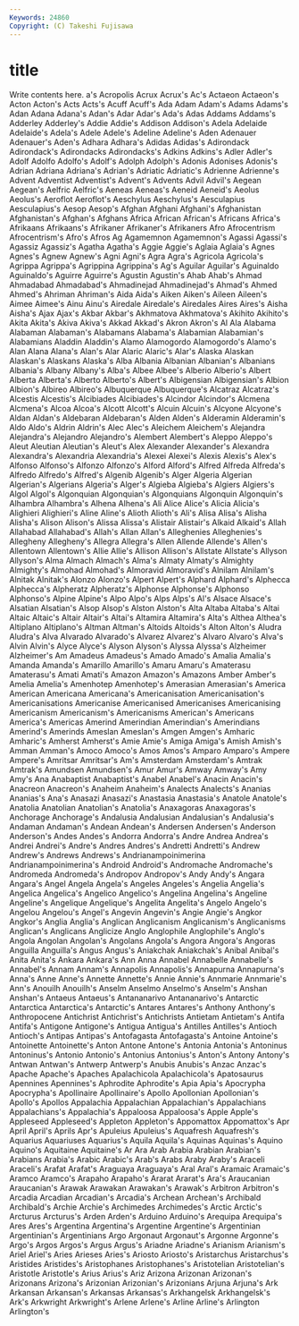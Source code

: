 ```yaml
---
Keywords: 24860 
Copyright: (C) Takeshi Fujisawa
---
```


# title

Write contents here.
a's Acropolis Acrux
Acrux's Ac's Actaeon Actaeon's Acton Acton's Acts Acts's Acuff Acuff's
Ada Adam Adam's Adams Adams's Adan Adana Adana's Adan's Adar
Adar's Ada's Adas Addams Addams's Adderley Adderley's Addie Addie's Addison
Addison's Adela Adelaide Adelaide's Adela's Adele Adele's Adeline Adeline's Aden
Adenauer Adenauer's Aden's Adhara Adhara's Adidas Adidas's Adirondack Adirondack's Adirondacks
Adirondacks's Adkins Adkins's Adler Adler's Adolf Adolfo Adolfo's Adolf's Adolph
Adolph's Adonis Adonises Adonis's Adrian Adriana Adriana's Adrian's Adriatic Adriatic's
Adrienne Adrienne's Advent Adventist Adventist's Advent's Advents Advil Advil's Aegean
Aegean's Aelfric Aelfric's Aeneas Aeneas's Aeneid Aeneid's Aeolus Aeolus's Aeroflot
Aeroflot's Aeschylus Aeschylus's Aesculapius Aesculapius's Aesop Aesop's Afghan Afghani Afghani's
Afghanistan Afghanistan's Afghan's Afghans Africa African African's Africans Africa's Afrikaans
Afrikaans's Afrikaner Afrikaner's Afrikaners Afro Afrocentrism Afrocentrism's Afro's Afros Ag
Agamemnon Agamemnon's Agassi Agassi's Agassiz Agassiz's Agatha Agatha's Aggie Aggie's
Aglaia Aglaia's Agnes Agnes's Agnew Agnew's Agni Agni's Agra Agra's
Agricola Agricola's Agrippa Agrippa's Agrippina Agrippina's Ag's Aguilar Aguilar's Aguinaldo
Aguinaldo's Aguirre Aguirre's Agustin Agustin's Ahab Ahab's Ahmad Ahmadabad Ahmadabad's
Ahmadinejad Ahmadinejad's Ahmad's Ahmed Ahmed's Ahriman Ahriman's Aida Aida's Aiken
Aiken's Aileen Aileen's Aimee Aimee's Ainu Ainu's Airedale Airedale's Airedales
Aires Aires's Aisha Aisha's Ajax Ajax's Akbar Akbar's Akhmatova Akhmatova's
Akihito Akihito's Akita Akita's Akiva Akiva's Akkad Akkad's Akron Akron's
Al Ala Alabama Alabaman Alabaman's Alabamans Alabama's Alabamian Alabamian's Alabamians
Aladdin Aladdin's Alamo Alamogordo Alamogordo's Alamo's Alan Alana Alana's Alan's
Alar Alaric Alaric's Alar's Alaska Alaskan Alaskan's Alaskans Alaska's Alba
Albania Albanian Albanian's Albanians Albania's Albany Albany's Alba's Albee Albee's
Alberio Alberio's Albert Alberta Alberta's Alberto Alberto's Albert's Albigensian Albigensian's
Albion Albion's Albireo Albireo's Albuquerque Albuquerque's Alcatraz Alcatraz's Alcestis Alcestis's
Alcibiades Alcibiades's Alcindor Alcindor's Alcmena Alcmena's Alcoa Alcoa's Alcott Alcott's
Alcuin Alcuin's Alcyone Alcyone's Aldan Aldan's Aldebaran Aldebaran's Alden Alden's
Alderamin Alderamin's Aldo Aldo's Aldrin Aldrin's Alec Alec's Aleichem Aleichem's
Alejandra Alejandra's Alejandro Alejandro's Alembert Alembert's Aleppo Aleppo's Aleut Aleutian
Aleutian's Aleut's Alex Alexander Alexander's Alexandra Alexandra's Alexandria Alexandria's Alexei
Alexei's Alexis Alexis's Alex's Alfonso Alfonso's Alfonzo Alfonzo's Alford Alford's
Alfred Alfreda Alfreda's Alfredo Alfredo's Alfred's Algenib Algenib's Alger Algeria
Algerian Algerian's Algerians Algeria's Alger's Algieba Algieba's Algiers Algiers's Algol
Algol's Algonquian Algonquian's Algonquians Algonquin Algonquin's Alhambra Alhambra's Alhena Alhena's
Ali Alice Alice's Alicia Alicia's Alighieri Alighieri's Aline Aline's Alioth
Alioth's Ali's Alisa Alisa's Alisha Alisha's Alison Alison's Alissa Alissa's
Alistair Alistair's Alkaid Alkaid's Allah Allahabad Allahabad's Allah's Allan Allan's
Alleghenies Alleghenies's Allegheny Allegheny's Allegra Allegra's Allen Allende Allende's Allen's
Allentown Allentown's Allie Allie's Allison Allison's Allstate Allstate's Allyson Allyson's
Alma Almach Almach's Alma's Almaty Almaty's Almighty Almighty's Almohad Almohad's
Almoravid Almoravid's Alnilam Alnilam's Alnitak Alnitak's Alonzo Alonzo's Alpert Alpert's
Alphard Alphard's Alphecca Alphecca's Alpheratz Alpheratz's Alphonse Alphonse's Alphonso Alphonso's
Alpine Alpine's Alpo Alpo's Alps Alps's Al's Alsace Alsace's Alsatian
Alsatian's Alsop Alsop's Alston Alston's Alta Altaba Altaba's Altai Altaic
Altaic's Altair Altair's Altai's Altamira Altamira's Alta's Althea Althea's Altiplano
Altiplano's Altman Altman's Altoids Altoids's Alton Alton's Aludra Aludra's Alva
Alvarado Alvarado's Alvarez Alvarez's Alvaro Alvaro's Alva's Alvin Alvin's Alyce
Alyce's Alyson Alyson's Alyssa Alyssa's Alzheimer Alzheimer's Am Amadeus Amadeus's
Amado Amado's Amalia Amalia's Amanda Amanda's Amarillo Amarillo's Amaru Amaru's
Amaterasu Amaterasu's Amati Amati's Amazon Amazon's Amazons Amber Amber's Amelia
Amelia's Amenhotep Amenhotep's Amerasian Amerasian's America American Americana Americana's Americanisation
Americanisation's Americanisations Americanise Americanised Americanises Americanising Americanism Americanism's Americanisms American's
Americans America's Americas Amerind Amerindian Amerindian's Amerindians Amerind's Amerinds Ameslan
Ameslan's Amgen Amgen's Amharic Amharic's Amherst Amherst's Amie Amie's Amiga
Amiga's Amish Amish's Amman Amman's Amoco Amoco's Amos Amos's Amparo
Amparo's Ampere Ampere's Amritsar Amritsar's Am's Amsterdam Amsterdam's Amtrak Amtrak's
Amundsen Amundsen's Amur Amur's Amway Amway's Amy Amy's Ana Anabaptist
Anabaptist's Anabel Anabel's Anacin Anacin's Anacreon Anacreon's Anaheim Anaheim's Analects
Analects's Ananias Ananias's Ana's Anasazi Anasazi's Anastasia Anastasia's Anatole Anatole's
Anatolia Anatolian Anatolian's Anatolia's Anaxagoras Anaxagoras's Anchorage Anchorage's Andalusia Andalusian
Andalusian's Andalusia's Andaman Andaman's Andean Andean's Andersen Andersen's Anderson Anderson's
Andes Andes's Andorra Andorra's Andre Andrea Andrea's Andrei Andrei's Andre's
Andres Andres's Andretti Andretti's Andrew Andrew's Andrews Andrews's Andrianampoinimerina Andrianampoinimerina's
Android Android's Andromache Andromache's Andromeda Andromeda's Andropov Andropov's Andy Andy's
Angara Angara's Angel Angela Angela's Angeles Angeles's Angelia Angelia's Angelica
Angelica's Angelico Angelico's Angelina Angelina's Angeline Angeline's Angelique Angelique's Angelita
Angelita's Angelo Angelo's Angelou Angelou's Angel's Angevin Angevin's Angie Angie's
Angkor Angkor's Anglia Anglia's Anglican Anglicanism Anglicanism's Anglicanisms Anglican's Anglicans
Anglicize Anglo Anglophile Anglophile's Anglo's Angola Angolan Angolan's Angolans Angola's
Angora Angora's Angoras Anguilla Anguilla's Angus Angus's Aniakchak Aniakchak's Anibal
Anibal's Anita Anita's Ankara Ankara's Ann Anna Annabel Annabelle Annabelle's
Annabel's Annam Annam's Annapolis Annapolis's Annapurna Annapurna's Anna's Anne Anne's
Annette Annette's Annie Annie's Annmarie Annmarie's Ann's Anouilh Anouilh's Anselm
Anselmo Anselmo's Anselm's Anshan Anshan's Antaeus Antaeus's Antananarivo Antananarivo's Antarctic
Antarctica Antarctica's Antarctic's Antares Antares's Anthony Anthony's Anthropocene Antichrist Antichrist's
Antichrists Antietam Antietam's Antifa Antifa's Antigone Antigone's Antigua Antigua's Antilles
Antilles's Antioch Antioch's Antipas Antipas's Antofagasta Antofagasta's Antoine Antoine's Antoinette
Antoinette's Anton Antone Antone's Antonia Antonia's Antoninus Antoninus's Antonio Antonio's
Antonius Antonius's Anton's Antony Antony's Antwan Antwan's Antwerp Antwerp's Anubis
Anubis's Anzac Anzac's Apache Apache's Apaches Apalachicola Apalachicola's Apatosaurus Apennines
Apennines's Aphrodite Aphrodite's Apia Apia's Apocrypha Apocrypha's Apollinaire Apollinaire's Apollo
Apollonian Apollonian's Apollo's Apollos Appalachia Appalachian Appalachian's Appalachians Appalachians's Appalachia's
Appaloosa Appaloosa's Apple Apple's Appleseed Appleseed's Appleton Appleton's Appomattox Appomattox's
Apr April April's Aprils Apr's Apuleius Apuleius's Aquafresh Aquafresh's Aquarius
Aquariuses Aquarius's Aquila Aquila's Aquinas Aquinas's Aquino Aquino's Aquitaine Aquitaine's
Ar Ara Arab Arabia Arabian Arabian's Arabians Arabia's Arabic Arabic's
Arab's Arabs Araby Araby's Araceli Araceli's Arafat Arafat's Araguaya Araguaya's
Aral Aral's Aramaic Aramaic's Aramco Aramco's Arapaho Arapaho's Ararat Ararat's
Ara's Araucanian Araucanian's Arawak Arawakan Arawakan's Arawak's Arbitron Arbitron's Arcadia
Arcadian Arcadian's Arcadia's Archean Archean's Archibald Archibald's Archie Archie's Archimedes
Archimedes's Arctic Arctic's Arcturus Arcturus's Arden Arden's Arduino Arduino's Arequipa
Arequipa's Ares Ares's Argentina Argentina's Argentine Argentine's Argentinian Argentinian's Argentinians
Argo Argonaut Argonaut's Argonne Argonne's Argo's Argos Argos's Argus Argus's
Ariadne Ariadne's Arianism Arianism's Ariel Ariel's Aries Arieses Aries's Ariosto
Ariosto's Aristarchus Aristarchus's Aristides Aristides's Aristophanes Aristophanes's Aristotelian Aristotelian's Aristotle
Aristotle's Arius Arius's Ariz Arizona Arizonan Arizonan's Arizonans Arizona's Arizonian
Arizonian's Arizonians Arjuna Arjuna's Ark Arkansan Arkansan's Arkansas Arkansas's Arkhangelsk
Arkhangelsk's Ark's Arkwright Arkwright's Arlene Arlene's Arline Arline's Arlington Arlington's
